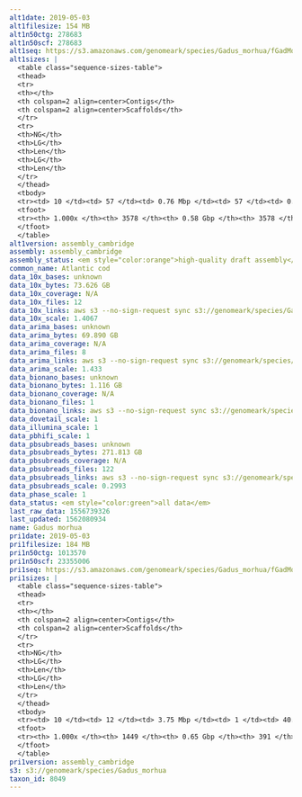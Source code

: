 ```yaml
---
alt1date: 2019-05-03
alt1filesize: 154 MB
alt1n50ctg: 278683
alt1n50scf: 278683
alt1seq: https://s3.amazonaws.com/genomeark/species/Gadus_morhua/fGadMor1/assembly_cambridge/fGadMor1.alt.asm.20190503.fasta.gz
alt1sizes: |
  <table class="sequence-sizes-table">
  <thead>
  <tr>
  <th></th>
  <th colspan=2 align=center>Contigs</th>
  <th colspan=2 align=center>Scaffolds</th>
  </tr>
  <tr>
  <th>NG</th>
  <th>LG</th>
  <th>Len</th>
  <th>LG</th>
  <th>Len</th>
  </tr>
  </thead>
  <tbody>
  <tr><td> 10 </td><td> 57 </td><td> 0.76 Mbp </td><td> 57 </td><td> 0.76 Mbp </td></tr>  <tr><td> 20 </td><td> 151 </td><td> 0.54 Mbp </td><td> 151 </td><td> 0.54 Mbp </td></tr>  <tr><td> 30 </td><td> 274 </td><td> 0.42 Mbp </td><td> 274 </td><td> 0.42 Mbp </td></tr>  <tr><td> 40 </td><td> 428 </td><td> 0.34 Mbp </td><td> 428 </td><td> 0.34 Mbp </td></tr>  <tr style="background-color:#cccccc;"><td> 50 </td><td> 618 </td><td> 0.28 Mbp </td><td> 618 </td><td> 0.28 Mbp </td></tr>  <tr><td> 60 </td><td> 850 </td><td> 0.23 Mbp </td><td> 850 </td><td> 0.23 Mbp </td></tr>  <tr><td> 70 </td><td> 1138 </td><td> 0.18 Mbp </td><td> 1138 </td><td> 0.18 Mbp </td></tr>  <tr><td> 80 </td><td> 1509 </td><td> 0.14 Mbp </td><td> 1509 </td><td> 0.14 Mbp </td></tr>  <tr><td> 90 </td><td> 2054 </td><td> 82.78 Kbp </td><td> 2054 </td><td> 82.78 Kbp </td></tr>  <tr><td> 100 </td><td> 3577 </td><td> 252  bp </td><td> 3577 </td><td> 252  bp </td></tr>  </tbody>
  <tfoot>
  <tr><th> 1.000x </th><th> 3578 </th><th> 0.58 Gbp </th><th> 3578 </th><th> 0.58 Gbp </th></tr>
  </tfoot>
  </table>
alt1version: assembly_cambridge
assembly: assembly_cambridge
assembly_status: <em style="color:orange">high-quality draft assembly</em>
common_name: Atlantic cod
data_10x_bases: unknown
data_10x_bytes: 73.626 GB
data_10x_coverage: N/A
data_10x_files: 12
data_10x_links: aws s3 --no-sign-request sync s3://genomeark/species/Gadus_morhua/fGadMor1/genomic_data/10x/ .<br>
data_10x_scale: 1.4067
data_arima_bases: unknown
data_arima_bytes: 69.890 GB
data_arima_coverage: N/A
data_arima_files: 8
data_arima_links: aws s3 --no-sign-request sync s3://genomeark/species/Gadus_morhua/fGadMor1/genomic_data/arima/ .<br>
data_arima_scale: 1.433
data_bionano_bases: unknown
data_bionano_bytes: 1.116 GB
data_bionano_coverage: N/A
data_bionano_files: 1
data_bionano_links: aws s3 --no-sign-request sync s3://genomeark/species/Gadus_morhua/fGadMor1/genomic_data/bionano/ .<br>
data_dovetail_scale: 1
data_illumina_scale: 1
data_pbhifi_scale: 1
data_pbsubreads_bases: unknown
data_pbsubreads_bytes: 271.813 GB
data_pbsubreads_coverage: N/A
data_pbsubreads_files: 122
data_pbsubreads_links: aws s3 --no-sign-request sync s3://genomeark/species/Gadus_morhua/fGadMor1/genomic_data/pacbio/ . --exclude "*scraps.bam* --exclude "*ccs.bam*"<br>
data_pbsubreads_scale: 0.2993
data_phase_scale: 1
data_status: <em style="color:green">all data</em>
last_raw_data: 1556739326
last_updated: 1562080934
name: Gadus morhua
pri1date: 2019-05-03
pri1filesize: 184 MB
pri1n50ctg: 1013570
pri1n50scf: 23355006
pri1seq: https://s3.amazonaws.com/genomeark/species/Gadus_morhua/fGadMor1/assembly_cambridge/fGadMor1.pri.asm.20190503.fasta.gz
pri1sizes: |
  <table class="sequence-sizes-table">
  <thead>
  <tr>
  <th></th>
  <th colspan=2 align=center>Contigs</th>
  <th colspan=2 align=center>Scaffolds</th>
  </tr>
  <tr>
  <th>NG</th>
  <th>LG</th>
  <th>Len</th>
  <th>LG</th>
  <th>Len</th>
  </tr>
  </thead>
  <tbody>
  <tr><td> 10 </td><td> 12 </td><td> 3.75 Mbp </td><td> 1 </td><td> 40.07 Mbp </td></tr>  <tr><td> 20 </td><td> 35 </td><td> 2.28 Mbp </td><td> 3 </td><td> 30.06 Mbp </td></tr>  <tr><td> 30 </td><td> 67 </td><td> 1.74 Mbp </td><td> 5 </td><td> 29.27 Mbp </td></tr>  <tr><td> 40 </td><td> 111 </td><td> 1.27 Mbp </td><td> 7 </td><td> 28.16 Mbp </td></tr>  <tr style="background-color:#cccccc;"><td> 50 </td><td> 169 </td><td style="background-color:#88ff88;"> 1.01 Mbp </td><td> 10 </td><td style="background-color:#88ff88;"> 23.36 Mbp </td></tr>  <tr><td> 60 </td><td> 241 </td><td> 0.77 Mbp </td><td> 13 </td><td> 22.40 Mbp </td></tr>  <tr><td> 70 </td><td> 338 </td><td> 0.58 Mbp </td><td> 16 </td><td> 19.83 Mbp </td></tr>  <tr><td> 80 </td><td> 473 </td><td> 0.38 Mbp </td><td> 21 </td><td> 13.12 Mbp </td></tr>  <tr><td> 90 </td><td> 693 </td><td> 0.22 Mbp </td><td> 40 </td><td> 1.75 Mbp </td></tr>  <tr><td> 100 </td><td> 1448 </td><td> 1  bp </td><td> 390 </td><td> 3.51 Kbp </td></tr>  </tbody>
  <tfoot>
  <tr><th> 1.000x </th><th> 1449 </th><th> 0.65 Gbp </th><th> 391 </th><th> 0.68 Gbp </th></tr>
  </tfoot>
  </table>
pri1version: assembly_cambridge
s3: s3://genomeark/species/Gadus_morhua
taxon_id: 8049
---
```

